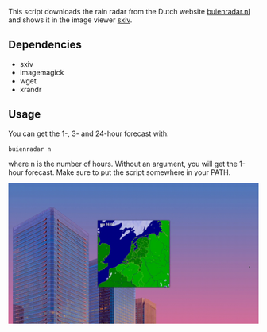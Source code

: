 This script downloads the rain radar from the Dutch website [buienradar.nl](buienradar.nl) and shows it in the image viewer [sxiv](https://github.com/muennich/sxiv).

## Dependencies
- sxiv
- imagemagick
- wget
- xrandr

## Usage

You can get the 1-, 3- and 24-hour forecast with:

```
buienradar n
```

where n is the number of hours. Without an argument, you will get the 1-hour forecast. Make sure to put the script somewhere in your PATH.

![](demo.gif)
